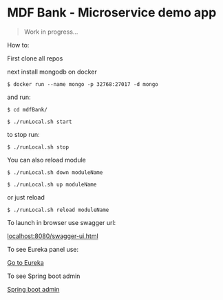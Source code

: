 # MDF Bank - Microservice demo app

 > Work in progress...

 How to:

 First clone all repos
 
 next install mongodb on docker
 
 `$ docker run --name mongo -p 32768:27017 -d mongo`
 
 and run:

 `$ cd mdfBank/`

 `$ ./runLocal.sh start`

 to stop run:

 `$ ./runLocal.sh stop`

 You can also reload module

 `$ ./runLocal.sh down moduleName`

 `$ ./runLocal.sh up moduleName`

 or just reload

 `$ ./runLocal.sh reload moduleName`

 To launch in browser use swagger url:

 [localhost:8080/swagger-ui.html](http://localhost:8080/swagger-ui.html)
 
 To see Eureka panel use:

 [Go to Eureka](http://localhost:8761)
 
 To see Spring boot admin
  
 [Spring boot admin](http://localhost:8090)
 
